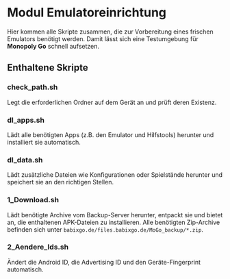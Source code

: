 # Modul Emulatoreinrichtung

Hier kommen alle Skripte zusammen, die zur Vorbereitung eines frischen Emulators benötigt werden. Damit lässt sich eine Testumgebung für **Monopoly Go** schnell aufsetzen.

## Enthaltene Skripte

### check_path.sh
Legt die erforderlichen Ordner auf dem Gerät an und prüft deren Existenz.

### dl_apps.sh
Lädt alle benötigten Apps (z.B. den Emulator und Hilfstools) herunter und installiert sie automatisch.

### dl_data.sh
Lädt zusätzliche Dateien wie Konfigurationen oder Spielstände herunter und speichert sie an den richtigen Stellen.

### 1_Download.sh
Lädt benötigte Archive vom Backup-Server herunter, entpackt sie und bietet an,
die enthaltenen APK-Dateien zu installieren.
Alle benötigten Zip-Archive befinden sich unter `babixgo.de/files.babixgo.de/MoGo_backup/*.zip`.

### 2_Aendere_Ids.sh
Ändert die Android ID, die Advertising ID und den Geräte-Fingerprint automatisch.
